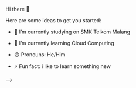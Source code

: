 Hi there 👋

Here are some ideas to get you started:

- 🔭 I’m currently studying on SMK Telkom Malang 

- 🌱 I’m currently learning Cloud Computing

- 😄 Pronouns: He/Him

- ⚡ Fun fact: i like to learn something new

-->
